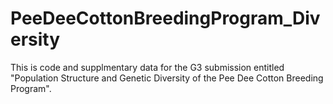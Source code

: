 # PeeDeeCottonBreedingProgram_Diversity

This is code and supplmentary data for the G3 submission entitled "Population Structure and Genetic Diversity of the Pee Dee Cotton Breeding Program".

